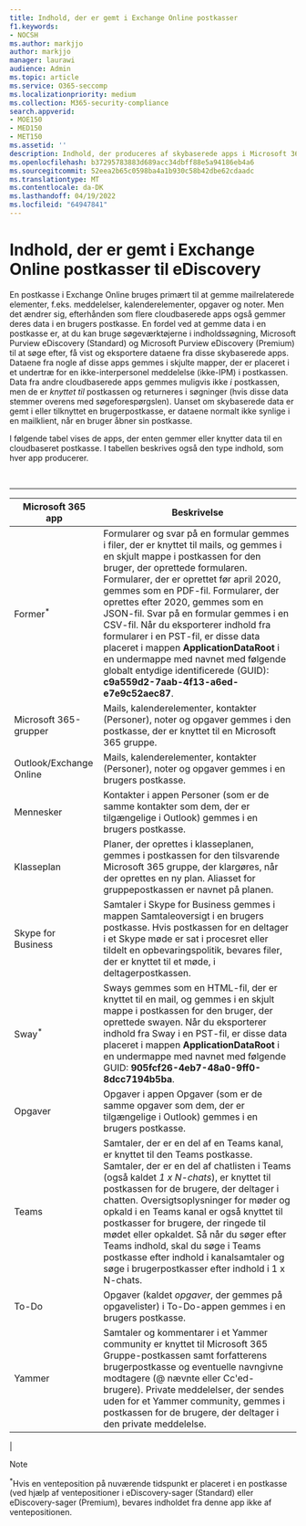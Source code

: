 ```yaml
---
title: Indhold, der er gemt i Exchange Online postkasser
f1.keywords:
- NOCSH
ms.author: markjjo
author: markjjo
manager: laurawi
audience: Admin
ms.topic: article
ms.service: O365-seccomp
ms.localizationpriority: medium
ms.collection: M365-security-compliance
search.appverid:
- MOE150
- MED150
- MET150
ms.assetid: ''
description: Indhold, der produceres af skybaserede apps i Microsoft 365, gemmes eller knyttes til en brugers Exchange Online postkasse. Der kan søges i dette indhold ved hjælp af Microsoft eDiscovery-værktøjer.
ms.openlocfilehash: b37295783883d689acc34dbff88e5a94186eb4a6
ms.sourcegitcommit: 52eea2b65c0598ba4a1b930c58b42dbe62cdaadc
ms.translationtype: MT
ms.contentlocale: da-DK
ms.lasthandoff: 04/19/2022
ms.locfileid: "64947841"
---
```

# <a name="content-stored-in-exchange-online-mailboxes-for-ediscovery"></a>Indhold, der er gemt i Exchange Online postkasser til eDiscovery

En postkasse i Exchange Online bruges primært til at gemme mailrelaterede elementer, f.eks. meddelelser, kalenderelementer, opgaver og noter. Men det ændrer sig, efterhånden som flere cloudbaserede apps også gemmer deres data i en brugers postkasse. En fordel ved at gemme data i en postkasse er, at du kan bruge søgeværktøjerne i indholdssøgning, Microsoft Purview eDiscovery (Standard) og Microsoft Purview eDiscovery (Premium) til at søge efter, få vist og eksportere dataene fra disse skybaserede apps. Dataene fra nogle af disse apps gemmes i skjulte mapper, der er placeret i et undertræ for en ikke-interpersonel meddelelse (ikke-IPM) i postkassen. Data fra andre cloudbaserede apps gemmes muligvis ikke _i_ postkassen, men de er _knyttet til_ postkassen og returneres i søgninger (hvis disse data stemmer overens med søgeforespørgslen). Uanset om skybaserede data er gemt i eller tilknyttet en brugerpostkasse, er dataene normalt ikke synlige i en mailklient, når en bruger åbner sin postkasse.

I følgende tabel vises de apps, der enten gemmer eller knytter data til en cloudbaseret postkasse. I tabellen beskrives også den type indhold, som hver app producerer.

<br>

****

|Microsoft 365 app|Beskrivelse|
|---|---|
|Former<sup>*</sup>|Formularer og svar på en formular gemmes i filer, der er knyttet til mails, og gemmes i en skjult mappe i postkassen for den bruger, der oprettede formularen. Formularer, der er oprettet før april 2020, gemmes som en PDF-fil. Formularer, der oprettes efter 2020, gemmes som en JSON-fil. Svar på en formular gemmes i en CSV-fil. Når du eksporterer indhold fra formularer i en PST-fil, er disse data placeret i mappen **ApplicationDataRoot** i en undermappe med navnet med følgende globalt entydige identificerede (GUID): **c9a559d2-7aab-4f13-a6ed-e7e9c52aec87**.|
|Microsoft 365-grupper|Mails, kalenderelementer, kontakter (Personer), noter og opgaver gemmes i den postkasse, der er knyttet til en Microsoft 365 gruppe.|
|Outlook/Exchange Online|Mails, kalenderelementer, kontakter (Personer), noter og opgaver gemmes i en brugers postkasse.|
|Mennesker|Kontakter i appen Personer (som er de samme kontakter som dem, der er tilgængelige i Outlook) gemmes i en brugers postkasse.|
|Klasseplan|Planer, der oprettes i klasseplanen, gemmes i postkassen for den tilsvarende Microsoft 365 gruppe, der klargøres, når der oprettes en ny plan. Aliasset for gruppepostkassen er navnet på planen.|
|Skype for Business|Samtaler i Skype for Business gemmes i mappen Samtaleoversigt i en brugers postkasse. Hvis postkassen for en deltager i et Skype møde er sat i procesret eller tildelt en opbevaringspolitik, bevares filer, der er knyttet til et møde, i deltagerpostkassen.|
|Sway<sup>*</sup>|Sways gemmes som en HTML-fil, der er knyttet til en mail, og gemmes i en skjult mappe i postkassen for den bruger, der oprettede swayen. Når du eksporterer indhold fra Sway i en PST-fil, er disse data placeret i mappen **ApplicationDataRoot** i en undermappe med navnet med følgende GUID: **905fcf26-4eb7-48a0-9ff0-8dcc7194b5ba**.|
|Opgaver|Opgaver i appen Opgaver (som er de samme opgaver som dem, der er tilgængelige i Outlook) gemmes i en brugers postkasse.|
|Teams|Samtaler, der er en del af en Teams kanal, er knyttet til den Teams postkasse. Samtaler, der er en del af chatlisten i Teams (også kaldet *1 x N-chats*), er knyttet til postkassen for de brugere, der deltager i chatten. Oversigtsoplysninger for møder og opkald i en Teams kanal er også knyttet til postkasser for brugere, der ringede til mødet eller opkaldet. Så når du søger efter Teams indhold, skal du søge i Teams postkasse efter indhold i kanalsamtaler og søge i brugerpostkasser efter indhold i 1 x N-chats.|
|To-Do|Opgaver (kaldet *opgaver*, der gemmes på opgavelister) i To-Do-appen gemmes i en brugers postkasse.|
|Yammer|Samtaler og kommentarer i et Yammer community er knyttet til Microsoft 365 Gruppe-postkassen samt forfatterens brugerpostkasse og eventuelle navngivne modtagere (@ nævnte eller Cc'ed-brugere). Private meddelelser, der sendes uden for et Yammer community, gemmes i postkassen for de brugere, der deltager i den private meddelelse.|
|

> [!NOTE]
> <sup>*</sup>Hvis en venteposition på nuværende tidspunkt er placeret i en postkasse (ved hjælp af ventepositioner i eDiscovery-sager (Standard) eller eDiscovery-sager (Premium), bevares indholdet fra denne app ikke af ventepositionen.
